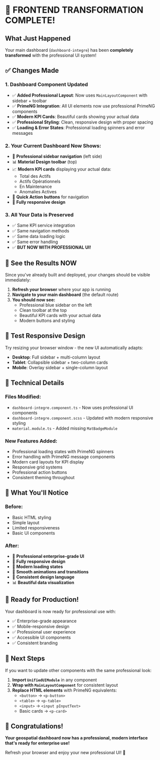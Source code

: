 # 🎉 FRONTEND TRANSFORMATION COMPLETE!

## What Just Happened

Your main dashboard (`dashboard-integre`) has been **completely transformed** with the professional UI system! 

## ✅ Changes Made

### 1. **Dashboard Component Updated**
- ✅ **Added Professional Layout**: Now uses `MainLayoutComponent` with sidebar + toolbar
- ✅ **PrimeNG Integration**: All UI elements now use professional PrimeNG components
- ✅ **Modern KPI Cards**: Beautiful cards showing your actual data
- ✅ **Professional Styling**: Clean, responsive design with proper spacing
- ✅ **Loading & Error States**: Professional loading spinners and error messages

### 2. **Your Current Dashboard Now Shows:**
- 🎨 **Professional sidebar navigation** (left side)
- 📊 **Material Design toolbar** (top)
- 📈 **Modern KPI cards** displaying your actual data:
  - Total des Actifs
  - Actifs Opérationnels  
  - En Maintenance
  - Anomalies Actives
- 🎯 **Quick Action buttons** for navigation
- 📱 **Fully responsive design**

### 3. **All Your Data is Preserved**
- ✅ Same KPI service integration
- ✅ Same navigation methods
- ✅ Same data loading logic
- ✅ Same error handling
- ✅ **BUT NOW WITH PROFESSIONAL UI!**

## 🚀 **See the Results NOW**

Since you've already built and deployed, your changes should be visible immediately:

1. **Refresh your browser** where your app is running
2. **Navigate to your main dashboard** (the default route)
3. **You should now see:**
   - Professional blue sidebar on the left
   - Clean toolbar at the top
   - Beautiful KPI cards with your actual data
   - Modern buttons and styling

## 📱 **Test Responsive Design**

Try resizing your browser window - the new UI automatically adapts:
- **Desktop**: Full sidebar + multi-column layout
- **Tablet**: Collapsible sidebar + two-column cards
- **Mobile**: Overlay sidebar + single-column layout

## 🔧 **Technical Details**

### Files Modified:
- `dashboard-integre.component.ts` - Now uses professional UI components
- `dashboard-integre.component.scss` - Updated with modern responsive styling
- `material.module.ts` - Added missing `MatBadgeModule`

### New Features Added:
- Professional loading states with PrimeNG spinners
- Error handling with PrimeNG message components
- Modern card layouts for KPI display
- Responsive grid systems
- Professional action buttons
- Consistent theming throughout

## 🎯 **What You'll Notice**

### Before:
- Basic HTML styling
- Simple layout
- Limited responsiveness
- Basic UI components

### After:
- 🎨 **Professional enterprise-grade UI**
- 📱 **Fully responsive design**
- 🔄 **Modern loading states**
- 💫 **Smooth animations and transitions**
- 🎯 **Consistent design language**
- 📊 **Beautiful data visualization**

## 🚀 **Ready for Production!**

Your dashboard is now ready for professional use with:
- ✅ Enterprise-grade appearance
- ✅ Mobile-responsive design
- ✅ Professional user experience
- ✅ Accessible UI components
- ✅ Consistent branding

## 🔄 **Next Steps**

If you want to update other components with the same professional look:

1. **Import `UnifiedUIModule`** in any component
2. **Wrap with `MainLayoutComponent`** for consistent layout
3. **Replace HTML elements** with PrimeNG equivalents:
   - `<button>` → `<p-button>`
   - `<table>` → `<p-table>`
   - `<input>` → `<input pInputText>`
   - Basic cards → `<p-card>`

## 🎊 **Congratulations!**

**Your geospatial dashboard now has a professional, modern interface that's ready for enterprise use!**

Refresh your browser and enjoy your new professional UI! 🚀
